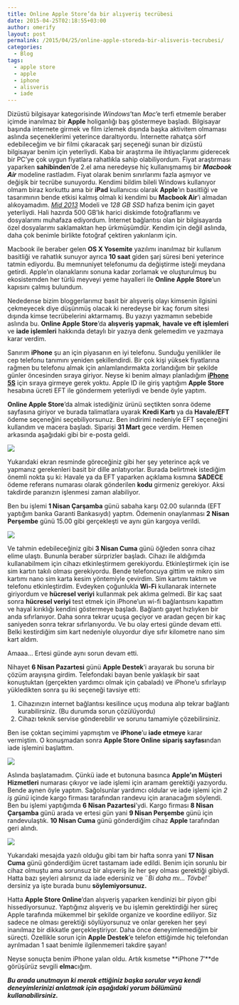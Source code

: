 ```yaml
---
title: Online Apple Store’da bir alışveriş tecrübesi
date: 2015-04-25T02:18:55+03:00
author: omerify
layout: post
permalink: /2015/04/25/online-apple-storeda-bir-alisveris-tecrubesi/
categories:
  - Blog
tags:
  - apple store
  - apple
  - iphone
  - alisveris
  - iade
---
```


Dizüstü bilgisayar kategorisinde _Windows_’tan _Mac_’e terfi etmemle beraber içimde inanılmaz bir **Apple** holiganlığı baş göstermeye başladı. Bilgisayar başında internete girmek ve film izlemek dışında başka aktivitem olmaması aslında seçeneklerimi yeterince daraltıyordu. İnternette rahatça sörf edebileceğim ve bir filmi çıkaracak şarj seçeneği sunan bir dizüstü bilgisayar benim için yeterliydi. Kaba bir araştırma ile ihtiyaçlarımı giderecek bir PC’ye çok uygun fiyatlara rahatlıkla sahip olabiliyordum. Fiyat araştırması yaparken **sahibinden**’de 2.el ama neredeyse hiç kullanışmamış bir **_Macbook Air_** modeline rastladım. Fiyat olarak benim sınırlarımı fazla aşmıyor ve değişik bir tecrübe sunuyordu. Kendimi bildim bileli Windows kullanıyor olmam biraz korkuttu ama bir **iPad** kullanıcısı olarak **Apple**’ın basitliği ve tasarımının bende etkisi kalmış olmalı ki kendimi bu **Macbook Air**’i almadan alıkoyamadım. <a href="https://support.apple.com/kb/SP678?locale=tr_TR" target="_blank" rel="noreferrer noopener nofollow"><em>Mid 2013</em></a> Modeli ve _128 GB SSD_ hafıza benim için gayet yeterliydi. Hali hazırda 500 GB’lık harici diskimde fotoğraflarımı ve dosyalarımı muhafaza ediyordum. İnternet bağlantısı olan bir bilgisayarda özel dosyalarımı saklamaktan hep ürkmüşümdür. Kendim için değil aslında, daha çok benimle birlikte fotoğraf çektiren yakınlarım için.

Macbook ile beraber gelen **OS X Yosemite** yazılımı inanılmaz bir kullanım basitliği ve rahatlık sunuyor ayrıca **10 saat** giden şarj süresi beni yeterince tatmin ediyordu. Bu memnuniyet telefonumu da değiştirme isteği meydana getirdi. Apple’ın olanaklarını sonuna kadar zorlamak ve oluşturulmuş bu ekosistemden her türlü meyveyi yeme hayalleri ile **Online Apple Store**’un kapısını çalmış bulundum.

Nededense bizim bloggerlarımız basit bir alışveriş olayı kimsenin ilgisini çekmeyecek diye düşünmüş olacak ki neredeyse bir kaç forum sitesi dışında kimse tecrübelerini aktarmamış. Bu yazıyı yazmamın sebebide aslında bu. **Online Apple Store**’da **alışveriş yapmak**, **havale ve eft işlemleri** ve **iade işlemleri** hakkında detaylı bir yazıya denk gelemedim ve yazmaya karar verdim.

Sanırım **iPhone** şu an için piyasanın en iyi telefonu. Sunduğu yenilikler ile cep telefonu tanımını yeniden şekillendirdi. Bir çok kişi yüksek fiyatlarına rağmen bu telefonu almak için anlamlandırmakta zorlandığım bir şekilde günler öncesinden sıraya giriyor. Neyse ki benim almayı planladığım <a href="http://store.apple.com/tr/buy-iphone/iphone5s" target="_blank" rel="noreferrer noopener nofollow"><strong>iPhone 5S</strong></a> için sıraya girmeye gerek yoktu. Apple ID ile giriş yaptığım **Apple Store** hesabına ücreti EFT ile göndermem yeterliydi ve bende öyle yaptım.

**Online Apple Store**’da almak istediğiniz ürünü seçtikten sonra ödeme sayfasına giriyor ve burada talimatlara uyarak **Kredi Kartı** ya da **Havale/EFT** ödeme seçeneğini seçebiliyorsunuz. Ben indirimi nedeniyle EFT seçeneğini kullandım ve macera başladı. Siparişi **31 Mart** gece verdim. Hemen arkasında aşağıdaki gibi bir e-posta geldi.

![](https://storage.googleapis.com/omerify/uploads/2021/01/ekran-resmi-online-apple-store-odeme-bilgi.png)

Yukarıdaki ekran resminde göreceğiniz gibi her şey yeterince açık ve yapmanız gerekenleri basit bir dille anlatıyorlar. Burada belirtmek istediğim önemli nokta şu ki: Havale ya da EFT yaparken açıklama kısmına **SADECE** ödeme referans numarası olarak gönderilen **kodu** girmeniz gerekiyor. Aksi takdirde paranızın işlenmesi zaman alabiliyor.

Ben bu işlemi **1 Nisan Çarşamba** günü sabaha karşı 02.00 sularında (EFT yaptığım banka Garanti Bankasıydı) yaptım. Ödemenin onaylanması **2 Nisan Perşembe** günü 15.00 gibi gerçekleşti ve aynı gün kargoya verildi.

![](https://storage.googleapis.com/omerify/uploads/2021/01/ekran-resmi-apple-online-stpre-iphone-siparis-onay.png)

Ve tahmin edebileceğiniz gibi **3 Nisan Cuma** günü öğleden sonra cihaz elime ulaştı. Bununla beraber sürprizler başladı. Cihazı ile aldığımda kullanabilmem için cihazı etkinleştirmem gerekiyordu. Etkinleştirmek için ise sim kartın takılı olması gerekiyordu. Bende telefoncuya gittim ve mikro sim kartımı nano sim karta kesim yöntemiyle çevirdim. Sim kartımı taktım ve telefonu etkinleştirdim. Evdeyken çoğunlukla **Wi-Fi** kullanarak internete giriyordum ve **hücresel veriyi** kullanmak pek aklıma gelmedi. Bir kaç saat sonra **hücresel veriyi** test etmek için iPhone’un wi-fi bağlantısını kapattım ve hayal kırıklığı kendini göstermeye başladı. Bağlantı gayet hızlıyken bir anda sıfırlanıyor. Daha sonra tekrar uçuşa geçiyor ve aradan geçen bir kaç saniyeden sonra tekrar sıfırlanıyordu. Ve bu olay ertesi günde devam etti. Belki kestirdiğim sim kart nedeniyle oluyordur diye sıfır kilometre nano sim kart aldım.

Amaaa… Ertesi günde aynı sorun devam etti.

Nihayet **6 Nisan Pazartesi** günü **Apple Destek**’i arayarak bu soruna bir çözüm arayışına girdim. Telefondaki bayan benle yaklaşık bir saat konuştuktan (gerçekten yardımcı olmak için çabaladı) ve iPhone’u sıfırlayıp yükledikten sonra şu iki seçeneği tavsiye etti:

  1. Cihazınızın internet bağlantısı kesilince uçuş moduna alıp tekrar bağlantı kurabilirsiniz. (Bu durumda sorun çözülüyordu)
  2. Cihazı teknik servise gönderebilir ve sorunu tamamiyle çözebilirsiniz.

Ben ise çoktan seçimimi yapmıştım ve **iPhone**’u **iade etmeye** karar vermiştim. O konuşmadan sonra **Apple Store Online** **sipariş sayfası**ndan iade işlemini başlattım.

![](https://storage.googleapis.com/omerify/uploads/2021/01/ekran-resmi-online-apple-store-iade.png)

Aslında başlatamadım. Çünkü iade et butonuna basınca **Apple’ın Müşteri Hizmetleri** numarası çıkıyor ve iade işlemi için aramam gerektiği yazıyordu. Bende aynen öyle yaptım. Sağolsunlar yardımcı oldular ve iade işlemi için _2 iş günü_ içinde kargo firması tarafından randevu için aranacağım söylendi. Ben bu işlemi yaptığımda **6 Nisan Pazartesi**’ydi. Kargo firması **8 Nisan Çarşamba** günü arada ve ertesi gün yani **9 Nisan Perşembe** günü için randevulaştık. **10 Nisan Cuma** günü gönderdiğim cihaz **Apple** tarafından geri alındı.

![](https://storage.googleapis.com/omerify/uploads/2021/01/ekran-resmi-online-apple-store-iade-onay.png)

Yukarıdaki mesajda yazılı olduğu gibi tam bir hafta sonra yani **17 Nisan Cuma** günü gönderdiğim ücret tastamam iade edildi. Benim için sorunlu bir cihaz olmuştu ama sorunsuz bir alışveriş ile her şey olması gerektiği gibiydi. Hatta bazı şeyleri alırsınız da iade edersiniz ve ¨_Bi daha mı… Tövbe!_¨ dersiniz ya işte burada bunu **söylemiyorsunuz.**

Hatta **Apple Store Online**’dan alışveriş yaparken kendinizi bir piyon gibi hissediyorsunuz. Yaptığınız alışveriş ve bu işlemin gerektirdiği her süreç Apple tarafında mükemmel bir şekilde organize ve koordine ediliyor. Siz sadece ne olması gerektiği söylüyorsunuz ve onlar gereken her şeyi inanılmaz bir dikkatle gerçekleştiriyor. Daha önce deneyimlemediğim bir süreçti. Özellikle sorun için **Apple Destek**’e telefon ettiğimde hiç telefondan ayrılmadan 1 saat benimle ilgilenmemeri takdire şayan!

Neyse sonuçta benim iPhone yalan oldu. Artık kısmetse **iPhone 7&#8242;**de görüşürüz sevgili **elma**cığım.

**_Bu arada unutmayın ki merak ettiğiniz başka sorular veya kendi deneyimlerinizi anlatmak için aşağıdaki yorum bölümünü kullanabilirsiniz._**